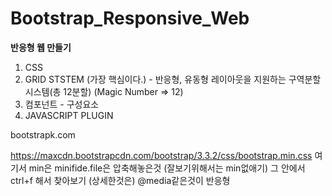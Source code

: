 # Bootstrap_Responsive_Web
**반응형 웹 만들기**

1. CSS
2. GRID STSTEM (가장 핵심이다.) - 반응형, 유동형 레이아웃을 지원하는 구역분할 시스템(총 12분할)
(Magic Number => 12)
3. 컴포넌트 - 구성요소
4. JAVASCRIPT PLUGIN

bootstrapk.com

https://maxcdn.bootstrapcdn.com/bootstrap/3.3.2/css/bootstrap.min.css
여기서 min은 minifide.file은 압축해놓은것 (잘보기위해서는 min없애기)
그 안에서 ctrl+f 해서 찾아보기 (상세한것은)
@media같은것이 반응형